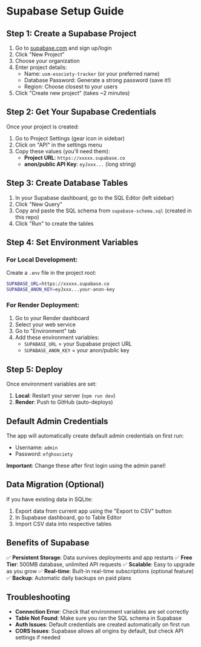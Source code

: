 # Supabase Setup Guide

## Step 1: Create a Supabase Project

1. Go to [supabase.com](https://supabase.com) and sign up/login
2. Click "New Project"
3. Choose your organization
4. Enter project details:
   - Name: `usm-esociety-tracker` (or your preferred name)
   - Database Password: Generate a strong password (save it!)
   - Region: Choose closest to your users
5. Click "Create new project" (takes ~2 minutes)

## Step 2: Get Your Supabase Credentials

Once your project is created:

1. Go to Project Settings (gear icon in sidebar)
2. Click on "API" in the settings menu
3. Copy these values (you'll need them):
   - **Project URL**: `https://xxxxx.supabase.co`
   - **anon/public API Key**: `eyJxxx...` (long string)

## Step 3: Create Database Tables

1. In your Supabase dashboard, go to the SQL Editor (left sidebar)
2. Click "New Query"
3. Copy and paste the SQL schema from `supabase-schema.sql` (created in this repo)
4. Click "Run" to create the tables

## Step 4: Set Environment Variables

### For Local Development:

Create a `.env` file in the project root:

```bash
SUPABASE_URL=https://xxxxx.supabase.co
SUPABASE_ANON_KEY=eyJxxx...your-anon-key
```

### For Render Deployment:

1. Go to your Render dashboard
2. Select your web service
3. Go to "Environment" tab
4. Add these environment variables:
   - `SUPABASE_URL` = your Supabase project URL
   - `SUPABASE_ANON_KEY` = your anon/public key

## Step 5: Deploy

Once environment variables are set:

1. **Local**: Restart your server (`npm run dev`)
2. **Render**: Push to GitHub (auto-deploys)

## Default Admin Credentials

The app will automatically create default admin credentials on first run:
- Username: `admin`
- Password: `efghsociety`

**Important**: Change these after first login using the admin panel!

## Data Migration (Optional)

If you have existing data in SQLite:

1. Export data from current app using the "Export to CSV" button
2. In Supabase dashboard, go to Table Editor
3. Import CSV data into respective tables

## Benefits of Supabase

✅ **Persistent Storage**: Data survives deployments and app restarts
✅ **Free Tier**: 500MB database, unlimited API requests
✅ **Scalable**: Easy to upgrade as you grow
✅ **Real-time**: Built-in real-time subscriptions (optional feature)
✅ **Backup**: Automatic daily backups on paid plans

## Troubleshooting

- **Connection Error**: Check that environment variables are set correctly
- **Table Not Found**: Make sure you ran the SQL schema in Supabase
- **Auth Issues**: Default credentials are created automatically on first run
- **CORS Issues**: Supabase allows all origins by default, but check API settings if needed

